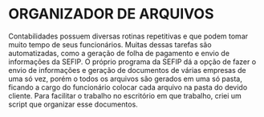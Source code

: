 # ORGANIZADOR DE ARQUIVOS

Contabilidades possuem diversas rotinas repetitivas e que podem tomar muito tempo de seus funcionários. Muitas dessas tarefas são automatizadas, como a geração de folha de pagamento e envio de informações da SEFIP. O próprio programa da SEFIP dá a opção de fazer o envio de informações e geração de documentos de várias empresas de uma só vez, porém o todos os arquivos são gerados em uma só pasta, ficando a cargo do funcionário colocar cada arquivo na pasta do devido cliente. Para facilitar o trabalho no escritório em que trabalho, criei um script que organizar esse documentos. 
